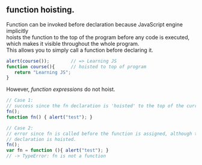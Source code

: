 ## function hoisting.
Function can be invoked before declaration because JavaScript engine implicitly  
hoists the function to the top of the program before any code is executed,  
 which makes it visible throughout the whole program.  
 This allows you to simply call a function before declaring it. 
```javascript
alert(course());        // => Learning JS
function course(){      // hoisted to top of program
   return "Learning JS";
}
```
However, *function expressions* do not hoist.
```javascript 
// Case 1: 
// success since the fn declaration is 'hoisted' to the top of the current scope   // // before execution.
fn();
function fn() { alert("test"); }

// Case 2: 
// error since fn is called before the function is assigned, although the variable  
// declaration is hoisted.
fn();
var fn = function (){ alert("test"); }
// -> TypeError: fn is not a function
```

